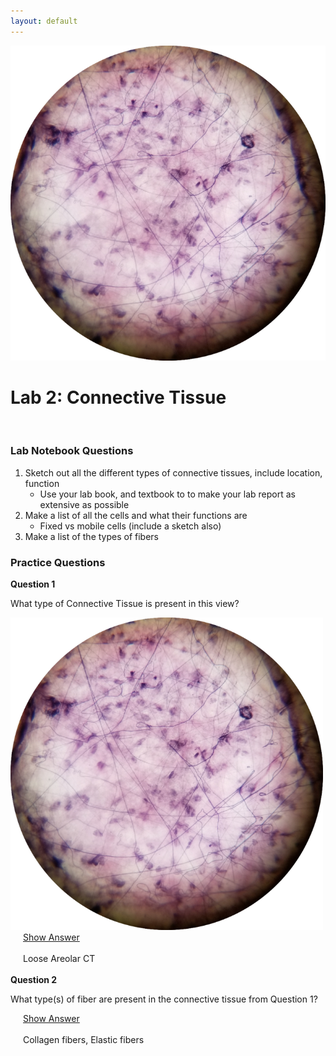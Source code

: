 ```yaml
---
layout: default
---
```



![Splash_IMAGE](./assets/images/splashImage_connectiveTissue.png)

# Lab 2: Connective Tissue

<br>

### Lab Notebook Questions

1.  Sketch out all the different types of connective tissues, include location, function  
	*   Use your lab book, and textbook to to make your lab report as extensive as possible 
2.  Make a list of all the cells and what their functions are
    *   Fixed vs mobile cells (include a sketch also)
3.  Make a list of the types of fibers


<a id="jump-to-practice-questions" class="jump-to-section"> </a>
### Practice Questions

<div class="card">
  <div class="card-header">
    <strong>Question 1</strong>
  </div>
  <div class="card-body">
    <p class="card-text">What type of Connective Tissue is present in this view?</p>
    <img src="./assets/images/splashImage_connectiveTissue.png" width="500">
    <div style="margin-left: 20px;">
    <a class="btn btn-primary" role="button" data-toggle="collapse" href="#collapseExample01" aria-expanded="false" aria-controls="collapseExample"> Show Answer</a>
    <div class="collapse" id="collapseExample01">
      <br>
        <div class="well">
          Loose Areolar CT
        </div>
    </div>
  </div>
</div>
<br>

<div class="card">
  <div class="card-header">
    <strong>Question 2</strong>
  </div>
  <div class="card-body">
    <p class="card-text">What type(s) of fiber are present in the connective tissue from Question 1?</p>
    <div style="margin-left: 20px;">
    <a class="btn btn-primary" role="button" data-toggle="collapse" href="#collapseExample02" aria-expanded="false" aria-controls="collapseExample"> Show Answer</a>
    <div class="collapse" id="collapseExample02">
      <br>
        <div class="well">
          Collagen fibers, Elastic fibers
        </div>
    </div>
  </div>
</div>
<br>